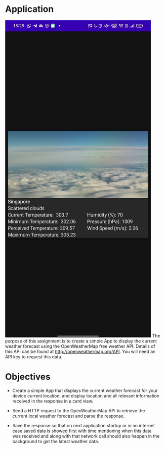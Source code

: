 # Application
!["App Demo"](./AppDemo.jpg)
The purpose of this assignment is to create a simple App to display the current weather forecast using the OpenWeatherMap free weather API.  Details of this API can be found at http://openweathermap.org/API.   You will need an API key to request this data.

# Objectives
- Create a simple App that displays the current weather forecast for your device current location, and display location and all relevant information received in the response in a card view.

- Send a HTTP request to the OpenWeatherMap API to retrieve the current local weather forecast and parse the response.
- Save the response so that on next application startup or in no internet case saved data is showed first with time mentioning when this data was received and along with that network call should also happen in the background to get the latest weather data.
